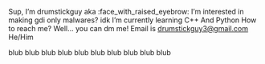  Sup, I’m drumstickguy aka :face_with_raised_eyebrow:
 I’m interested in making gdi only malwares? idk
 I’m currently learning C++ And Python
 How to reach me? Well... you can dm me! Email is drumstickguy3@gmail.com
 He/Him
<!---
drumstickguy/drumstickguy is a ✨ special ✨ repository because its `README.md` (this file) appears on your GitHub profile.
You can click the Preview link to take a look at your changes.
--->





blub blub blub blub blub blub blub blub blub blub
